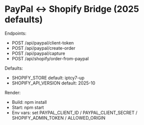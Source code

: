 # PayPal ↔ Shopify Bridge (2025 defaults)

Endpoints:
- POST /api/paypal/client-token
- POST /api/paypal/create-order
- POST /api/paypal/capture
- POST /api/shopify/order-from-paypal

Defaults:
- SHOPIFY_STORE default: iptcy7-up
- SHOPIFY_API_VERSION default: 2025-10

Render:
- Build: npm install
- Start: npm start
- Env vars: set PAYPAL_CLIENT_ID / PAYPAL_CLIENT_SECRET / SHOPIFY_ADMIN_TOKEN / ALLOWED_ORIGIN
